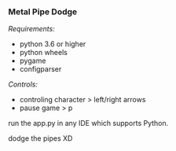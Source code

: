 ### Metal Pipe Dodge

*Requirements:*
- python 3.6 or higher
- python wheels
- pygame
- configparser

*Controls:*
- controling character > left/right arrows
- pause game > p

run the app.py in  any IDE which supports Python.

dodge the pipes XD
